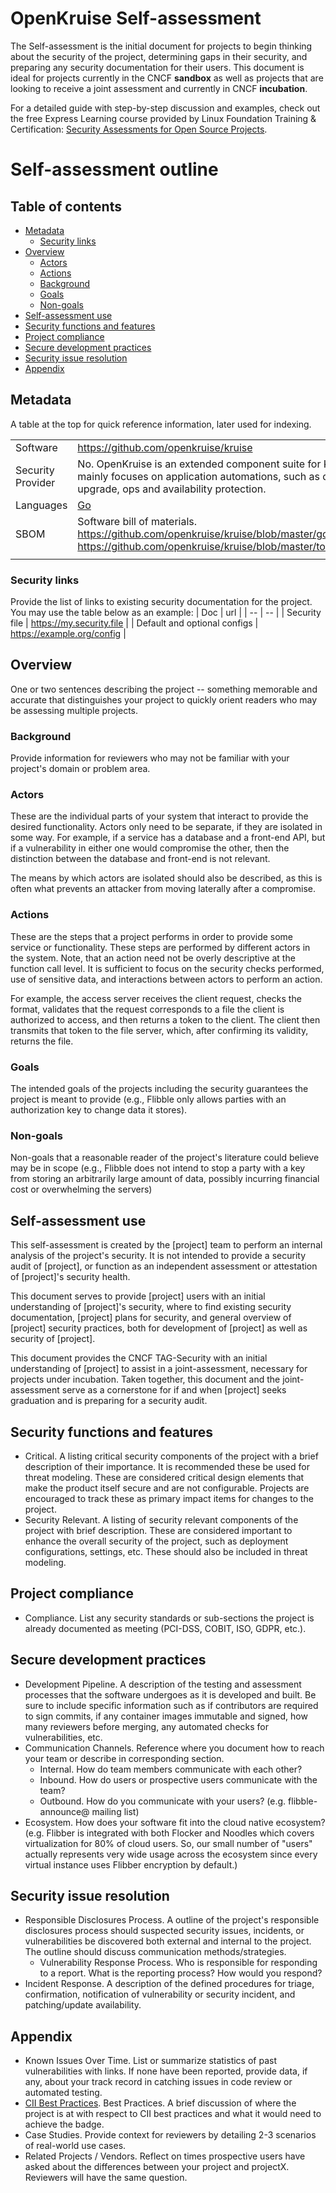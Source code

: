 # OpenKruise Self-assessment

The Self-assessment is the initial document for projects to begin thinking
about the security of the project, determining gaps in their security, and
preparing any security documentation for their users. This document is ideal
for projects currently in the CNCF **sandbox** as well as projects that are
looking to receive a joint assessment and currently in CNCF **incubation**.

For a detailed guide with step-by-step discussion and examples, check out the free Express Learning course provided by Linux Foundation Training & Certification:
[Security Assessments for Open Source Projects](https://training.linuxfoundation.org/express-learning/security-self-assessments-for-open-source-projects-lfel1005/).

# Self-assessment outline

## Table of contents

- [Metadata](#metadata)
  - [Security links](#security-links)
- [Overview](#overview)
  - [Actors](#actors)
  - [Actions](#actions)
  - [Background](#background)
  - [Goals](#goals)
  - [Non-goals](#non-goals)
- [Self-assessment use](#self-assessment-use)
- [Security functions and features](#security-functions-and-features)
- [Project compliance](#project-compliance)
- [Secure development practices](#secure-development-practices)
- [Security issue resolution](#security-issue-resolution)
- [Appendix](#appendix)

## Metadata

A table at the top for quick reference information, later used for indexing.

|                   |                                                                                                                                                                              |
|-------------------|------------------------------------------------------------------------------------------------------------------------------------------------------------------------------|
| Software          | https://github.com/openkruise/kruise                                                                                                                                         |
| Security Provider | No. OpenKruise is an extended component suite for Kubernetes, which mainly focuses on application automations, such as deployment, upgrade, ops and availability protection. |
| Languages         | [Go](https://go.dev/)                                                                                                                                                        |
| SBOM              | Software bill of materials. https://github.com/openkruise/kruise/blob/master/go.mod, https://github.com/openkruise/kruise/blob/master/tools/src/kind/go.mod                  |
|                   |                                                                                                                                                                              |

### Security links

Provide the list of links to existing security documentation for the project.
You may use the table below as an example:
\| Doc \| url \|
\| -- \| -- \|
\| Security file \| https://my.security.file \|
\| Default and optional configs \| https://example.org/config \|

## Overview

One or two sentences describing the project -- something memorable and accurate
that distinguishes your project to quickly orient readers who may be assessing
multiple projects.

### Background

Provide information for reviewers who may not be familiar with your project's
domain or problem area.

### Actors

These are the individual parts of your system that interact to provide the
desired functionality. Actors only need to be separate, if they are isolated
in some way. For example, if a service has a database and a front-end API, but
if a vulnerability in either one would compromise the other, then the
distinction between the database and front-end is not relevant.

The means by which actors are isolated should also be described, as this is
often what prevents an attacker from moving laterally after a compromise.

### Actions

These are the steps that a project performs in order to provide some service
or functionality. These steps are performed by different actors in the system.
Note, that an action need not be overly descriptive at the function call level.
It is sufficient to focus on the security checks performed, use of sensitive
data, and interactions between actors to perform an action.

For example, the access server receives the client request, checks the format,
validates that the request corresponds to a file the client is authorized to
access, and then returns a token to the client. The client then transmits that
token to the file server, which, after confirming its validity, returns the file.

### Goals

The intended goals of the projects including the security guarantees the project
is meant to provide (e.g., Flibble only allows parties with an authorization
key to change data it stores).

### Non-goals

Non-goals that a reasonable reader of the project's literature could believe
may be in scope (e.g., Flibble does not intend to stop a party with a key from
storing an arbitrarily large amount of data, possibly incurring financial cost
or overwhelming the servers)

## Self-assessment use

This self-assessment is created by the \[project\] team to perform an internal
analysis of the project's security. It is not intended to provide a security
audit of \[project\], or function as an independent assessment or attestation
of \[project\]'s security health.

This document serves to provide \[project\] users with an initial understanding
of \[project\]'s security, where to find existing security documentation,
\[project\] plans for security, and general overview of \[project\] security
practices, both for development of \[project\] as well as security of
\[project\].

This document provides the CNCF TAG-Security with an initial understanding of
\[project\] to assist in a joint-assessment, necessary for projects under
incubation. Taken together, this document and the joint-assessment serve as a
cornerstone for if and when \[project\] seeks graduation and is preparing for a
security audit.

## Security functions and features

- Critical. A listing critical security components of the project with a brief
  description of their importance. It is recommended these be used for threat
  modeling. These are considered critical design elements that make the product
  itself secure and are not configurable. Projects are encouraged to track
  these as primary impact items for changes to the project.
- Security Relevant. A listing of security relevant components of the project
  with brief description. These are considered important to enhance the overall
  security of the project, such as deployment configurations, settings, etc.
  These should also be included in threat modeling.

## Project compliance

- Compliance. List any security standards or sub-sections the project is
  already documented as meeting (PCI-DSS, COBIT, ISO, GDPR, etc.).

## Secure development practices

- Development Pipeline. A description of the testing and assessment processes
  that the software undergoes as it is developed and built. Be sure to include
  specific information such as if contributors are required to sign commits, if
  any container images immutable and signed, how many reviewers before merging,
  any automated checks for vulnerabilities, etc.
- Communication Channels. Reference where you document how to reach your team
  or describe in corresponding section.
  - Internal. How do team members communicate with each other?
  - Inbound. How do users or prospective users communicate with the team?
  - Outbound. How do you communicate with your users? (e.g. flibble-announce@
    mailing list)
- Ecosystem. How does your software fit into the cloud native ecosystem? (e.g.
  Flibber is integrated with both Flocker and Noodles which covers
  virtualization for 80% of cloud users. So, our small number of "users"
  actually represents very wide usage across the ecosystem since every virtual
  instance uses Flibber encryption by default.)

## Security issue resolution

- Responsible Disclosures Process. A outline of the project's responsible
  disclosures process should suspected security issues, incidents, or
  vulnerabilities be discovered both external and internal to the project. The
  outline should discuss communication methods/strategies.
  - Vulnerability Response Process. Who is responsible for responding to a
    report. What is the reporting process? How would you respond?
- Incident Response. A description of the defined procedures for triage,
  confirmation, notification of vulnerability or security incident, and
  patching/update availability.

## Appendix

- Known Issues Over Time. List or summarize statistics of past vulnerabilities
  with links. If none have been reported, provide data, if any, about your track
  record in catching issues in code review or automated testing.
- [CII Best Practices](https://www.coreinfrastructure.org/programs/best-practices-program/).
  Best Practices. A brief discussion of where the project is at
  with respect to CII best practices and what it would need to
  achieve the badge.
- Case Studies. Provide context for reviewers by detailing 2-3 scenarios of
  real-world use cases.
- Related Projects / Vendors. Reflect on times prospective users have asked
  about the differences between your project and projectX. Reviewers will have
  the same question.
